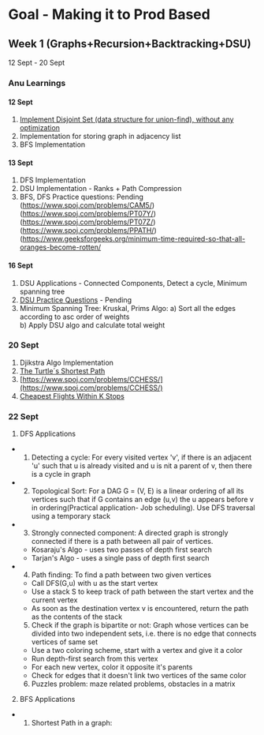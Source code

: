 # Goal - Making it to Prod Based
## Week 1 (Graphs+Recursion+Backtracking+DSU)
12 Sept - 20 Sept
### Anu Learnings

#### 12 Sept
1. [Implement Disjoint Set (data structure for union-find), without any optimization](https://practice.geeksforgeeks.org/problems/disjoint-set-union-find/1)
2. Implementation for storing graph in adjacency list
3. BFS Implementation

#### 13 Sept
1. DFS Implementation
2. DSU Implementation - Ranks + Path Compression
3. BFS, DFS 
Practice questions: Pending</br>
  (https://www.spoj.com/problems/CAM5/)</br>
  (https://www.spoj.com/problems/PT07Y/)</br>
  (https://www.spoj.com/problems/PT07Z/)</br>
  (https://www.spoj.com/problems/PPATH/)</br>
  (https://www.geeksforgeeks.org/minimum-time-required-so-that-all-oranges-become-rotten/</br>

#### 16 Sept
1. DSU Applications - Connected Components, Detect a cycle, Minimum spanning tree
2. [DSU Practice Questions](https://www.hackerearth.com/challenges/competitive/code-monk-disjoint-set-union/problems/) - Pending
3. Minimum Spanning Tree: Kruskal, Prims
  Algo:
  a) Sort all the edges according to asc order of weights</br>
  b) Apply DSU algo and calculate total weight</br>
 
### 20 Sept
1. Djikstra Algo Implementation
2. [The Turtle´s Shortest Path](https://www.spoj.com/problems/TSHPATH/)
3. [https://www.spoj.com/problems/CCHESS/](https://www.spoj.com/problems/CCHESS/)
4. [Cheapest Flights Within K Stops](https://leetcode.com/problems/cheapest-flights-within-k-stops/)

### 22 Sept
1. DFS Applications
  - 1. Detecting a cycle: For every visited vertex 'v', if there is an adjacent 'u' such that u is already visited and u is nit a parent of v, then there is a cycle in graph
  - 2. Topological Sort: For a DAG G = (V, E) is a linear ordering of all its vertices such that if G contains an edge (u,v) the u appears before v in ordering(Practical application- Job scheduling). Use DFS traversal using a temporary stack
  - 3. Strongly connected component: A directed graph is strongly connected if there is a path between all pair of vertices.
      - Kosaraju's Algo - uses two passes of depth first search
      - Tarjan's Algo - uses a single pass of depth first search
  - 4. Path finding: To find a path between two given vertices
      - Call DFS(G,u) with u as the start vertex
      - Use a stack S to keep track of path between the start vertex and the current vertex
      - As soon as the destination vertex v is encountered, return the path as the contents of the stack
    5. Check if the graph is bipartite or not: Graph whose vertices can be divided into two independent sets, i.e. there is no edge that connects vertices of same set
      - Use a two coloring scheme, start with a vertex and give it a color
      - Run depth-first search from this vertex
      - For each new vertex, color it opposite it's parents
      - Check for edges that it doesn't link two vertices of the same color
    6. Puzzles problem: maze related problems, obstacles in a matrix
2. BFS Applications
  - 1. Shortest Path in a graph: 
